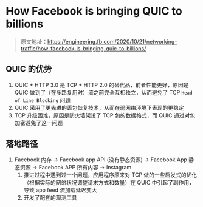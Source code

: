 # How Facebook is bringing QUIC to billions

> 原文地址：https://engineering.fb.com/2020/10/21/networking-traffic/how-facebook-is-bringing-quic-to-billions/

## QUIC 的优势

1. QUIC + HTTP 3.0 是 TCP + HTTP 2.0 的替代品，前者性能更好，原因是 QUIC 做到了（在多路复用时）流之前完全互相独立，从而避免了 TCP `Head of Line Blocking` 问题
2. QUIC 采用了更先进的丢包恢复技术，从而在弱网络环境下表现的更稳定
3. TCP 升级困难，原因是防火墙架设了 TCP 包的数据格式，而 QUIC 通过对包加密避免了这一问题

## 落地路径

1. Facebook 内存 -> Facebook app API (没有静态资源) -> Facebook App 静态资源 -> Facebook APP 所有内容 -> Instagram
   1. 推进过程中遇到过一个问题，应用程序原来对 TCP 做的一些启发式的优化（根据实际的网络状况调整请求方式和数量）在 QUIC 中引起了副作用，导致 app feed 流加载延迟变大
   2. 开发了配套的观测工具
